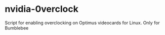 # nvidia-0verclock
Script for enabling overclocking on Optimus videocards for Linux. Only for Bumblebee
